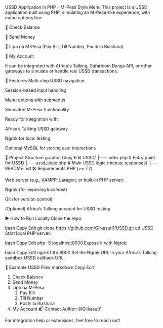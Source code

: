USSD Application in PHP – M-Pesa Style Menu
This project is a USSD application built using PHP, simulating an M-Pesa-like experience, with menu options like:

🔹 Check Balance

🔹 Send Money

🔹 Lipa na M-Pesa (Pay Bill, Till Number, Pochi la Biashara)

🔹 My Account

It can be integrated with Africa's Talking, Safaricom Daraja API, or other gateways to simulate or handle real USSD transactions.

🚀 Features
Multi-step USSD navigation

Session-based input handling

Menu options with submenus

Simulated M-Pesa functionality

Ready for integration with:

Africa’s Talking USSD gateway

Ngrok for local testing

Optional MySQL for storing user interactions

📂 Project Structure
graphql
Copy
Edit
USSD/
├── index.php           # Entry point for USSD
├── ussd_logic.php      # Main USSD logic (menus, responses)
├── README.md
🛠 Requirements
PHP (>= 7.2)

Web server (e.g., XAMPP, Laragon, or built-in PHP server)

Ngrok (for exposing localhost)

Git (for version control)

(Optional) Africa’s Talking account for USSD testing

▶️ How to Run Locally
Clone the repo:

bash
Copy
Edit
git clone https://github.com/Gilkasuti1/USSD.git
cd USSD
Start local PHP server:

bash
Copy
Edit
php -S localhost:8000
Expose it with Ngrok:

bash
Copy
Edit
ngrok http 8000
Set the Ngrok URL in your Africa’s Talking sandbox USSD callback URL.

📲 Example USSD Flow
markdown
Copy
Edit
1. Check Balance
2. Send Money
3. Lipa na M-Pesa
   1. Pay Bill
   2. Till Number
   3. Pochi la Biashara
4. My Account
📬 Contact
Author: @Gilkasuti1

For integration help or extensions, feel free to reach out!
